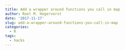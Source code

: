 ```yaml
---
title: Add a wrapper around functions you call in map
author: Roel M. Hogervorst
date: '2017-11-17'
slug: add-a-wrapper-around-functions-you-call-in-map
categories:
  - R
tags:
  - hacks
---
```

